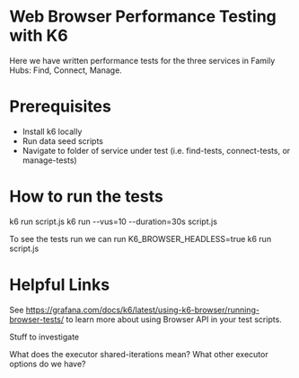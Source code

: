 # Web Browser Performance Testing with K6

Here we have written performance tests for the three services in Family Hubs: Find, Connect, Manage.
# Prerequisites

- Install k6 locally
- Run data seed scripts
- Navigate to folder of service under test (i.e. find-tests, connect-tests, or manage-tests)

# How to run the tests

k6 run script.js
k6 run --vus=10 --duration=30s script.js

To see the tests run we can run K6_BROWSER_HEADLESS=true k6 run script.js

# Helpful Links

See https://grafana.com/docs/k6/latest/using-k6-browser/running-browser-tests/ to learn more about using Browser API in your test scripts.



Stuff to investigate

What does the executor shared-iterations mean? What other executor options do we have?

